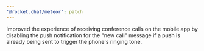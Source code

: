 ```yaml
---
'@rocket.chat/meteor': patch
---
```


Improved the experience of receiving conference calls on the mobile app by disabling the push notification for the "new call" message if a push is already being sent to trigger the phone's ringing tone.
